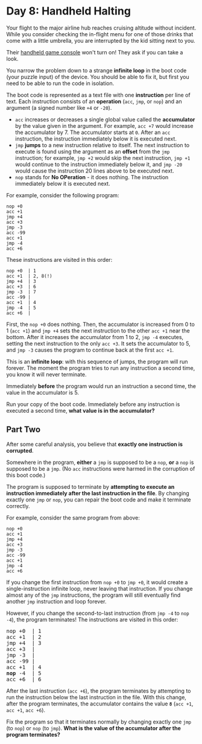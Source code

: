 # Day 8: Handheld Halting

Your flight to the major airline hub reaches cruising altitude without incident.
While you consider checking the in-flight menu for one of those drinks that come
with a little umbrella, you are interrupted by the kid sitting next to you.

Their [handheld game console](https://en.wikipedia.org/wiki/Handheld_game_console)
won't turn on! They ask if you can take a look.

You narrow the problem down to a strange **infinite loop** in the boot code
(your puzzle input) of the device. You should be able to fix it, but first you
need to be able to run the code in isolation.

The boot code is represented as a text file with one **instruction** per line of
text. Each instruction consists of an **operation** (`acc`, `jmp`, or `nop`) and
an argument (a signed number like `+4` or `-20`).

- `acc` increases or decreases a single global value called the **accumulator**
  by the value given in the argument. For example, `acc +7` would increase the
  accumulator by 7. The accumulator starts at `0`. After an `acc` instruction,
  the instruction immediately below it is executed next.
- `jmp` **jumps** to a new instruction relative to itself. The next instruction
  to execute is found using the argument as an **offset** from the `jmp`
  instruction; for example, `jmp +2` would skip the next instruction, `jmp +1`
  would continue to the instruction immediately below it, and `jmp -20` would
  cause the instruction 20 lines above to be executed next.
- `nop` stands for **No OPeration** - it does nothing. The instruction
  immediately below it is executed next.

For example, consider the following program:

```text
nop +0
acc +1
jmp +4
acc +3
jmp -3
acc -99
acc +1
jmp -4
acc +6
```

These instructions are visited in this order:

```text
nop +0  | 1
acc +1  | 2, 8(!)
jmp +4  | 3
acc +3  | 6
jmp -3  | 7
acc -99 |
acc +1  | 4
jmp -4  | 5
acc +6  |
```

First, the `nop +0` does nothing. Then, the accumulator is increased from 0 to 1
(`acc +1`) and `jmp +4` sets the next instruction to the other `acc +1` near the
bottom. After it increases the accumulator from 1 to 2, `jmp -4` executes,
setting the next instruction to the only `acc +3`. It sets the accumulator to 5,
and `jmp -3` causes the program to continue back at the first `acc +1`.

This is an **infinite loop**: with this sequence of jumps, the program will run
forever. The moment the program tries to run any instruction a second time, you
know it will never terminate.

Immediately **before** the program would run an instruction a second time, the
value in the accumulator is 5.

Run your copy of the boot code. Immediately before any instruction is executed a
second time, **what value is in the accumulator?**

## Part Two

After some careful analysis, you believe that
**exactly one instruction is corrupted**.

Somewhere in the program, **either** a `jmp` is supposed to be a `nop`, **or** a
`nop` is supposed to be a `jmp`. (No `acc` instructions were harmed in the
corruption of this boot code.)

The program is supposed to terminate by **attempting to execute an**
**instruction immediately after the last instruction in the file**. By changing
exactly one `jmp` or `nop`, you can repair the boot code and make it terminate
correctly.

For example, consider the same program from above:

```text
nop +0
acc +1
jmp +4
acc +3
jmp -3
acc -99
acc +1
jmp -4
acc +6
```

If you change the first instruction from `nop +0` to `jmp +0`, it would create a
single-instruction infinite loop, never leaving that instruction. If you change
almost any of the `jmp` instructions, the program will still eventually find
another `jmp` instruction and loop forever.

However, if you change the second-to-last instruction (from `jmp -4` to
`nop -4`), the program terminates! The instructions are visited in this order:

<pre>
nop +0  | 1
acc +1  | 2
jmp +4  | 3
acc +3  |
jmp -3  |
acc -99 |
acc +1  | 4
<b>nop</b> -4  | 5
acc +6  | 6
</pre>

After the last instruction (`acc +6`), the program terminates by attempting to
run the instruction below the last instruction in the file. With this change,
after the program terminates, the accumulator contains the value **`8`**
(`acc +1`, `acc +1`, `acc +6`).

Fix the program so that it terminates normally by changing exactly one `jmp` (to
`nop`) or `nop` (to `jmp`).
**What is the value of the accumulator after the program terminates?**
